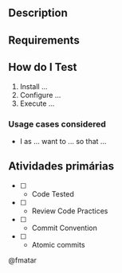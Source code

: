 ## Description

## Requirements

## How do I Test
1. Install ...
2. Configure ...
3. Execute ...

### Usage cases considered
 - I as ... want to ... so that ...

## Atividades primárias

- [ ] - Code Tested
- [ ] - Review Code Practices
- [ ] - Commit Convention
- [ ] - Atomic commits

@fmatar